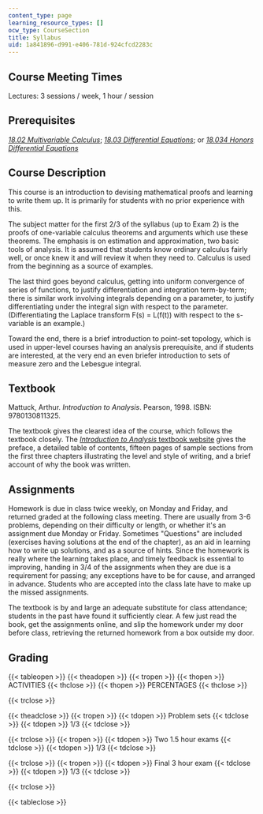 ```yaml
---
content_type: page
learning_resource_types: []
ocw_type: CourseSection
title: Syllabus
uid: 1a841896-d991-e406-781d-924cfcd2283c
---
```


Course Meeting Times
--------------------

Lectures: 3 sessions / week, 1 hour / session

Prerequisites
-------------

[_18.02 Multivariable Calculus_](/courses/18-02-multivariable-calculus-spring-2006); [_18.03 Differential Equations_](/courses/18-03-differential-equations-spring-2010); or [_18.034 Honors Differential Equations_](/courses/18-034-honors-differential-equations-spring-2009)

Course Description
------------------

This course is an introduction to devising mathematical proofs and learning to write them up. It is primarily for students with no prior experience with this.

The subject matter for the first 2/3 of the syllabus (up to Exam 2) is the proofs of one-variable calculus theorems and arguments which use these theorems. The emphasis is on estimation and approximation, two basic tools of analysis. It is assumed that students know ordinary calculus fairly well, or once knew it and will review it when they need to. Calculus is used from the beginning as a source of examples.

The last third goes beyond calculus, getting into uniform convergence of series of functions, to justify differentiation and integration term-by-term; there is similar work involving integrals depending on a parameter, to justify differentiating under the integral sign with respect to the parameter. (Differentiating the Laplace transform F(s) = L(f(t)) with respect to the s-variable is an example.)

Toward the end, there is a brief introduction to point-set topology, which is used in upper-level courses having an analysis prerequisite, and if students are interested, at the very end an even briefer introduction to sets of measure zero and the Lebesgue integral.

Textbook
--------

Mattuck, Arthur. _Introduction to Analysis_. Pearson, 1998. ISBN: 9780130811325.

The textbook gives the clearest idea of the course, which follows the textbook closely. The [_Introduction to Analysis_ textbook website](http://math.mit.edu/~apm/book.html) gives the preface, a detailed table of contents, fifteen pages of sample sections from the first three chapters illustrating the level and style of writing, and a brief account of why the book was written.

Assignments
-----------

Homework is due in class twice weekly, on Monday and Friday, and returned graded at the following class meeting. There are usually from 3-6 problems, depending on their difficulty or length, or whether it's an assignment due Monday or Friday. Sometimes "Questions" are included (exercises having solutions at the end of the chapter), as an aid in learning how to write up solutions, and as a source of hints. Since the homework is really where the learning takes place, and timely feedback is essential to improving, handing in 3/4 of the assignments when they are due is a requirement for passing; any exceptions have to be for cause, and arranged in advance. Students who are accepted into the class late have to make up the missed assignments.

The textbook is by and large an adequate substitute for class attendance; students in the past have found it sufficiently clear. A few just read the book, get the assignments online, and slip the homework under my door before class, retrieving the returned homework from a box outside my door.

Grading
-------

{{< tableopen >}}
{{< theadopen >}}
{{< tropen >}}
{{< thopen >}}
ACTIVITIES
{{< thclose >}}
{{< thopen >}}
PERCENTAGES
{{< thclose >}}

{{< trclose >}}

{{< theadclose >}}
{{< tropen >}}
{{< tdopen >}}
Problem sets
{{< tdclose >}}
{{< tdopen >}}
1/3
{{< tdclose >}}

{{< trclose >}}
{{< tropen >}}
{{< tdopen >}}
Two 1.5 hour exams
{{< tdclose >}}
{{< tdopen >}}
1/3
{{< tdclose >}}

{{< trclose >}}
{{< tropen >}}
{{< tdopen >}}
Final 3 hour exam
{{< tdclose >}}
{{< tdopen >}}
1/3
{{< tdclose >}}

{{< trclose >}}

{{< tableclose >}}